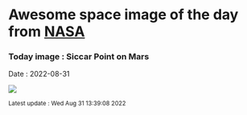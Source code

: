 
# Awesome space image of the day from [NASA](https://api.nasa.gov/)

### Today image : Siccar Point on Mars

Date : 2022-08-31


![](https://apod.nasa.gov/apod/image/2208/SiccarPoint_CuriosityGill_1080.jpg)

<small>Latest update : Wed Aug 31 13:39:08 2022</small>


